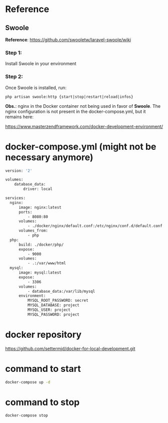 # Reference

## Swoole

**Reference**: https://github.com/swooletw/laravel-swoole/wiki

### Step 1:

Install Swoole in your environment

### Step 2:

Once Swoole is installed, run:

```
php artisan swoole:http {start|stop|restart|reload|infos}
``` 

**Obs.**: nginx in the Docker container not being used in favor of **Swoole**. The nginx configuration is not present in the docker-compose.yml, but it remains here:

https://www.masterzendframework.com/docker-development-environment/

# docker-compose.yml (might not be necessary anymore)
```sh
version: '2'

volumes:
    database_data:
        driver: local

services:
  nginx:
      image: nginx:latest
      ports:
          - 8080:80
      volumes:
          - ./docker/nginx/default.conf:/etc/nginx/conf.d/default.conf
      volumes_from:
          - php
  php:
      build: ./docker/php/
      expose:
          - 9000
      volumes:
          - .:/var/www/html
  mysql:
      image: mysql:latest
      expose:
          - 3306
      volumes:
          - database_data:/var/lib/mysql
      environment:
          MYSQL_ROOT_PASSWORD: secret
          MYSQL_DATABASE: project
          MYSQL_USER: project
          MYSQL_PASSWORD: project
```

# docker repository
https://github.com/settermjd/docker-for-local-development.git

# command to start
```sh
docker-compose up -d
```

# command to stop

```sh
docker-compose stop
```



